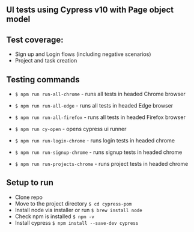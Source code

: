 ## UI tests using Cypress v10 with Page object model

## Test coverage: 
- Sign up and Login flows (including negative scenarios)
- Project and task creation

## Testing commands
- `$ npm run run-all-chrome` - runs all tests in headed Chrome browser
- `$ npm run run-all-edge` - runs all tests in headed Edge browser
- `$ npm run run-all-firefox` - runs all tests in headed Firefox browser

- `$ npm run cy-open` - opens cypress ui runner
- `$ npm run run-login-chrome` - runs login tests in headed chrome
- `$ npm run run-signup-chrome` - runs signup tests in headed chrome
- `$ npm run run-projects-chrome` - runs project tests in headed chrome

## Setup to run
- Clone repo
- Move to the project directory `$ cd cypress-pom`
- Install node via installer or run `$ brew install node`
- Check npm is installed `$ npm -v`
- Install cypress `$ npm install --save-dev cypress`
